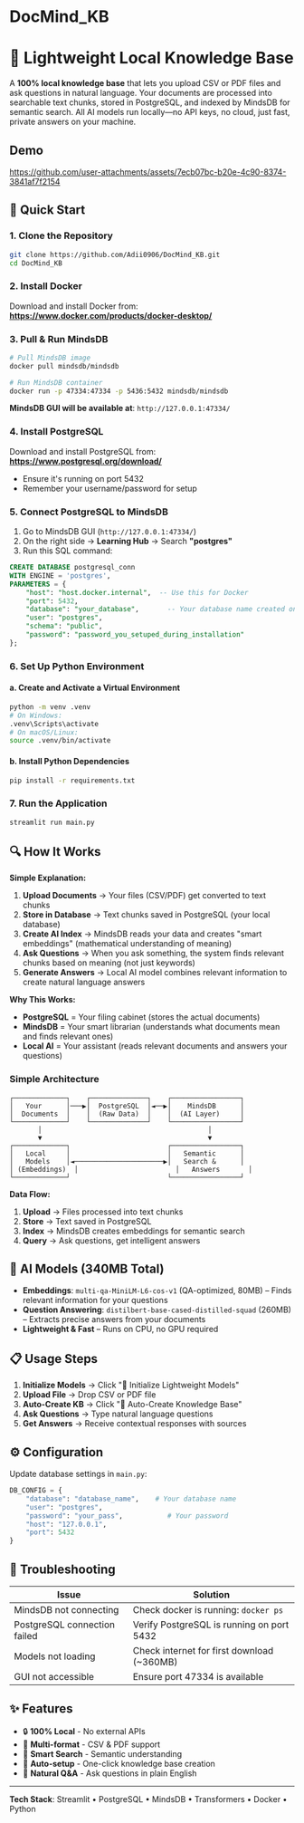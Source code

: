 # DocMind_KB

# 🧠 Lightweight Local Knowledge Base

A **100% local knowledge base** that lets you upload CSV or PDF files and ask questions in natural language. Your documents are processed into searchable text chunks, stored in PostgreSQL, and indexed by MindsDB for semantic search. All AI models run locally—no API keys, no cloud, just fast, private answers on your machine.

## Demo 
https://github.com/user-attachments/assets/7ecb07bc-b20e-4c90-8374-3841af7f2154


## 🚀 Quick Start

### 1. Clone the Repository

```bash
git clone https://github.com/Adii0906/DocMind_KB.git
cd DocMind_KB
```

### 2. Install Docker
Download and install Docker from: **https://www.docker.com/products/docker-desktop/**

### 3. Pull & Run MindsDB
```bash
# Pull MindsDB image
docker pull mindsdb/mindsdb

# Run MindsDB container
docker run -p 47334:47334 -p 5436:5432 mindsdb/mindsdb
```
**MindsDB GUI will be available at**: `http://127.0.0.1:47334/`

### 4. Install PostgreSQL
Download and install PostgreSQL from: **https://www.postgresql.org/download/**
- Ensure it's running on port 5432
- Remember your username/password for setup

### 5. Connect PostgreSQL to MindsDB
1. Go to MindsDB GUI (`http://127.0.0.1:47334/`)
2. On the right side → **Learning Hub** → Search **"postgres"**
3. Run this SQL command:

```sql
CREATE DATABASE postgresql_conn 
WITH ENGINE = 'postgres', 
PARAMETERS = {
    "host": "host.docker.internal",  -- Use this for Docker
    "port": 5432,
    "database": "your_database",       -- Your database name created on postgres
    "user": "postgres",
    "schema": "public",
    "password": "password_you_setuped_during_installation"               -- Your password
};
```

### 6. Set Up Python Environment

#### a. Create and Activate a Virtual Environment
```bash
python -m venv .venv
# On Windows:
.venv\Scripts\activate
# On macOS/Linux:
source .venv/bin/activate
```

#### b. Install Python Dependencies
```bash
pip install -r requirements.txt
```

### 7. Run the Application
```bash
streamlit run main.py
```

## 🔍 How It Works

**Simple Explanation:**
1. **Upload Documents** → Your files (CSV/PDF) get converted to text chunks
2. **Store in Database** → Text chunks saved in PostgreSQL (your local database)
3. **Create AI Index** → MindsDB reads your data and creates "smart embeddings" (mathematical understanding of meaning)
4. **Ask Questions** → When you ask something, the system finds relevant chunks based on meaning (not just keywords)
5. **Generate Answers** → Local AI model combines relevant information to create natural language answers

**Why This Works:**
- **PostgreSQL** = Your filing cabinet (stores the actual documents)
- **MindsDB** = Your smart librarian (understands what documents mean and finds relevant ones)
- **Local AI** = Your assistant (reads relevant documents and answers your questions)

### Simple Architecture
```
┌─────────────┐    ┌──────────────┐    ┌─────────────────┐
│   Your      │───▶│  PostgreSQL  │◄──▶│    MindsDB      │
│  Documents  │    │  (Raw Data)  │    │  (AI Layer)     │
└─────────────┘    └──────────────┘    └─────────────────┘
       │                                         │
       ▼                                         ▼
┌─────────────┐                        ┌─────────────────┐
│   Local     │                        │   Semantic      │
│   Models    │◄──────────────────────▶│   Search &      │
│ (Embeddings)  │                        │   Answers       │
└─────────────┘                        └─────────────────┘
```

**Data Flow:**
1. **Upload** → Files processed into text chunks
2. **Store** → Text saved in PostgreSQL 
3. **Index** → MindsDB creates embeddings for semantic search
4. **Query** → Ask questions, get intelligent answers

## 🤖 AI Models (340MB Total)
- **Embeddings**: `multi-qa-MiniLM-L6-cos-v1` (QA-optimized, 80MB) – Finds relevant information for your questions
- **Question Answering**: `distilbert-base-cased-distilled-squad` (260MB) – Extracts precise answers from your documents
- **Lightweight & Fast** – Runs on CPU, no GPU required

## 📋 Usage Steps

1. **Initialize Models** → Click "🔧 Initialize Lightweight Models"
2. **Upload File** → Drop CSV or PDF file
3. **Auto-Create KB** → Click "🚀 Auto-Create Knowledge Base" 
4. **Ask Questions** → Type natural language questions
5. **Get Answers** → Receive contextual responses with sources

## ⚙️ Configuration

Update database settings in `main.py`:
```python
DB_CONFIG = {
    "database": "database_name",    # Your database name
    "user": "postgres",
    "password": "your_pass",           # Your password  
    "host": "127.0.0.1",
    "port": 5432
}
```

## 🔧 Troubleshooting

| Issue | Solution |
|-------|----------|
| MindsDB not connecting | Check docker is running: `docker ps` |
| PostgreSQL connection failed | Verify PostgreSQL is running on port 5432 |
| Models not loading | Check internet for first download (~360MB) |
| GUI not accessible | Ensure port 47334 is available |

## ✨ Features
- 🔒 **100% Local** - No external APIs
- 📁 **Multi-format** - CSV & PDF support  
- 🧠 **Smart Search** - Semantic understanding
- 🚀 **Auto-setup** - One-click knowledge base creation
- 💬 **Natural Q&A** - Ask questions in plain English

---
**Tech Stack**: Streamlit • PostgreSQL • MindsDB • Transformers • Docker • Python
